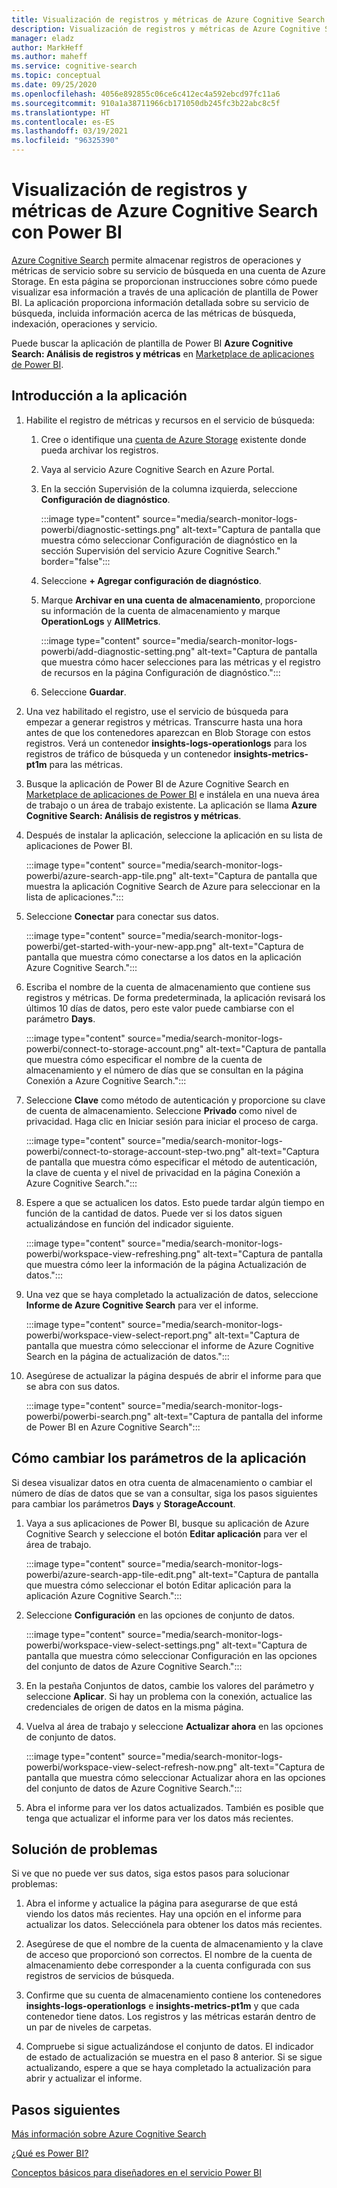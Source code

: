 ```yaml
---
title: Visualización de registros y métricas de Azure Cognitive Search con Power BI
description: Visualización de registros y métricas de Azure Cognitive Search con Power BI
manager: eladz
author: MarkHeff
ms.author: maheff
ms.service: cognitive-search
ms.topic: conceptual
ms.date: 09/25/2020
ms.openlocfilehash: 4056e892855c06ce6c412ec4a592ebcd97fc11a6
ms.sourcegitcommit: 910a1a38711966cb171050db245fc3b22abc8c5f
ms.translationtype: HT
ms.contentlocale: es-ES
ms.lasthandoff: 03/19/2021
ms.locfileid: "96325390"
---
```

# <a name="visualize-azure-cognitive-search-logs-and-metrics-with-power-bi"></a>Visualización de registros y métricas de Azure Cognitive Search con Power BI
[Azure Cognitive Search](./search-what-is-azure-search.md) permite almacenar registros de operaciones y métricas de servicio sobre su servicio de búsqueda en una cuenta de Azure Storage. En esta página se proporcionan instrucciones sobre cómo puede visualizar esa información a través de una aplicación de plantilla de Power BI. La aplicación proporciona información detallada sobre su servicio de búsqueda, incluida información acerca de las métricas de búsqueda, indexación, operaciones y servicio.

Puede buscar la aplicación de plantilla de Power BI **Azure Cognitive Search: Análisis de registros y métricas** en [Marketplace de aplicaciones de Power BI](https://appsource.microsoft.com/marketplace/apps).

## <a name="how-to-get-started-with-the-app"></a>Introducción a la aplicación

1. Habilite el registro de métricas y recursos en el servicio de búsqueda:

    1. Cree o identifique una [cuenta de Azure Storage](../storage/common/storage-account-create.md) existente donde pueda archivar los registros.
    1. Vaya al servicio Azure Cognitive Search en Azure Portal.
    1. En la sección Supervisión de la columna izquierda, seleccione **Configuración de diagnóstico**.

        :::image type="content" source="media/search-monitor-logs-powerbi/diagnostic-settings.png" alt-text="Captura de pantalla que muestra cómo seleccionar Configuración de diagnóstico en la sección Supervisión del servicio Azure Cognitive Search." border="false":::

    1. Seleccione **+ Agregar configuración de diagnóstico**.
    1. Marque **Archivar en una cuenta de almacenamiento**, proporcione su información de la cuenta de almacenamiento y marque **OperationLogs** y **AllMetrics**.

        :::image type="content" source="media/search-monitor-logs-powerbi/add-diagnostic-setting.png" alt-text="Captura de pantalla que muestra cómo hacer selecciones para las métricas y el registro de recursos en la página Configuración de diagnóstico.":::
    1. Seleccione **Guardar**.

1. Una vez habilitado el registro, use el servicio de búsqueda para empezar a generar registros y métricas. Transcurre hasta una hora antes de que los contenedores aparezcan en Blob Storage con estos registros. Verá un contenedor **insights-logs-operationlogs** para los registros de tráfico de búsqueda y un contenedor **insights-metrics-pt1m** para las métricas.

1. Busque la aplicación de Power BI de Azure Cognitive Search en [Marketplace de aplicaciones de Power BI](https://appsource.microsoft.com/marketplace/apps) e instálela en una nueva área de trabajo o un área de trabajo existente. La aplicación se llama **Azure Cognitive Search: Análisis de registros y métricas**.

1. Después de instalar la aplicación, seleccione la aplicación en su lista de aplicaciones de Power BI.

    :::image type="content" source="media/search-monitor-logs-powerbi/azure-search-app-tile.png" alt-text="Captura de pantalla que muestra la aplicación Cognitive Search de Azure para seleccionar en la lista de aplicaciones.":::

1. Seleccione **Conectar** para conectar sus datos.

    :::image type="content" source="media/search-monitor-logs-powerbi/get-started-with-your-new-app.png" alt-text="Captura de pantalla que muestra cómo conectarse a los datos en la aplicación Azure Cognitive Search.":::

1. Escriba el nombre de la cuenta de almacenamiento que contiene sus registros y métricas. De forma predeterminada, la aplicación revisará los últimos 10 días de datos, pero este valor puede cambiarse con el parámetro **Days**.

    :::image type="content" source="media/search-monitor-logs-powerbi/connect-to-storage-account.png" alt-text="Captura de pantalla que muestra cómo especificar el nombre de la cuenta de almacenamiento y el número de días que se consultan en la página Conexión a Azure Cognitive Search.":::

1. Seleccione **Clave** como método de autenticación y proporcione su clave de cuenta de almacenamiento. Seleccione **Privado** como nivel de privacidad. Haga clic en Iniciar sesión para iniciar el proceso de carga.

    :::image type="content" source="media/search-monitor-logs-powerbi/connect-to-storage-account-step-two.png" alt-text="Captura de pantalla que muestra cómo especificar el método de autenticación, la clave de cuenta y el nivel de privacidad en la página Conexión a Azure Cognitive Search.":::

1. Espere a que se actualicen los datos. Esto puede tardar algún tiempo en función de la cantidad de datos. Puede ver si los datos siguen actualizándose en función del indicador siguiente.

    :::image type="content" source="media/search-monitor-logs-powerbi/workspace-view-refreshing.png" alt-text="Captura de pantalla que muestra cómo leer la información de la página Actualización de datos.":::

1. Una vez que se haya completado la actualización de datos, seleccione **Informe de Azure Cognitive Search** para ver el informe.

    :::image type="content" source="media/search-monitor-logs-powerbi/workspace-view-select-report.png" alt-text="Captura de pantalla que muestra cómo seleccionar el informe de Azure Cognitive Search en la página de actualización de datos.":::

1. Asegúrese de actualizar la página después de abrir el informe para que se abra con sus datos.

    :::image type="content" source="media/search-monitor-logs-powerbi/powerbi-search.png" alt-text="Captura de pantalla del informe de Power BI en Azure Cognitive Search":::

## <a name="how-to-change-the-app-parameters"></a>Cómo cambiar los parámetros de la aplicación
Si desea visualizar datos en otra cuenta de almacenamiento o cambiar el número de días de datos que se van a consultar, siga los pasos siguientes para cambiar los parámetros **Days** y **StorageAccount**.

1. Vaya a sus aplicaciones de Power BI, busque su aplicación de Azure Cognitive Search y seleccione el botón **Editar aplicación** para ver el área de trabajo.

    :::image type="content" source="media/search-monitor-logs-powerbi/azure-search-app-tile-edit.png" alt-text="Captura de pantalla que muestra cómo seleccionar el botón Editar aplicación para la aplicación Azure Cognitive Search.":::

1. Seleccione **Configuración** en las opciones de conjunto de datos.

    :::image type="content" source="media/search-monitor-logs-powerbi/workspace-view-select-settings.png" alt-text="Captura de pantalla que muestra cómo seleccionar Configuración en las opciones del conjunto de datos de Azure Cognitive Search.":::

1. En la pestaña Conjuntos de datos, cambie los valores del parámetro y seleccione **Aplicar**. Si hay un problema con la conexión, actualice las credenciales de origen de datos en la misma página.

1. Vuelva al área de trabajo y seleccione **Actualizar ahora** en las opciones de conjunto de datos.

    :::image type="content" source="media/search-monitor-logs-powerbi/workspace-view-select-refresh-now.png" alt-text="Captura de pantalla que muestra cómo seleccionar Actualizar ahora en las opciones del conjunto de datos de Azure Cognitive Search.":::

1. Abra el informe para ver los datos actualizados. También es posible que tenga que actualizar el informe para ver los datos más recientes.

## <a name="troubleshooting"></a>Solución de problemas
Si ve que no puede ver sus datos, siga estos pasos para solucionar problemas:

1. Abra el informe y actualice la página para asegurarse de que está viendo los datos más recientes. Hay una opción en el informe para actualizar los datos. Selecciónela para obtener los datos más recientes.

1. Asegúrese de que el nombre de la cuenta de almacenamiento y la clave de acceso que proporcionó son correctos. El nombre de la cuenta de almacenamiento debe corresponder a la cuenta configurada con sus registros de servicios de búsqueda.

1. Confirme que su cuenta de almacenamiento contiene los contenedores **insights-logs-operationlogs** e **insights-metrics-pt1m** y que cada contenedor tiene datos. Los registros y las métricas estarán dentro de un par de niveles de carpetas.

1. Compruebe si sigue actualizándose el conjunto de datos. El indicador de estado de actualización se muestra en el paso 8 anterior. Si se sigue actualizando, espere a que se haya completado la actualización para abrir y actualizar el informe.

## <a name="next-steps"></a>Pasos siguientes
[Más información sobre Azure Cognitive Search](./index.yml)

[¿Qué es Power BI?](/power-bi/fundamentals/power-bi-overview)

[Conceptos básicos para diseñadores en el servicio Power BI](/power-bi/service-basic-concepts)